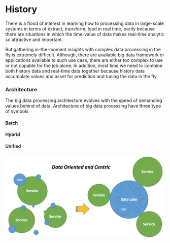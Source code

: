 # History
There is a flood of interest in learning how to processing data in large-scale systems in terms of extract, transform, load in real time, partly because there are situations in which the time-value of data makes real-time analytic so attractive and important. 

But gathering in-the-moment insights with complex data processing in the fly is extremely difficult. Although, there are available big data framework or applications available to such use case, there are either too complex to use or not capable for the job alone. In addition, most time we need to combine both history data and real-time data together because history data accumulate values and asset for prediction and tuning the data in the fly.

### Architecture
The big data processing architecture evolves with the speed of demanding values behind of data. Architecture of big data processing have three type of symbols

#### Batch


#### Hybrid


#### Unified

![](data_oriented.jpg)

